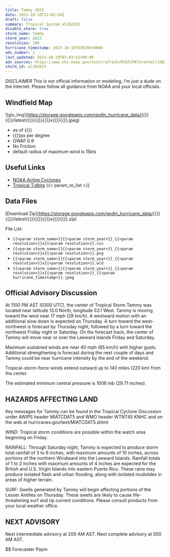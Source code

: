 ```yaml
---
title: Tammy 2023
date: 2023-10-18T22:03:54Z
draft: false
summary: Tropical System al202023
disable_share: true
storm_name: tammy
storm_year: 2023
resolution: 100
hurricane_timestamp: 2023-10-19T030300+0000
adv_number: 2
last_updated: 2023-10-19T03:03:51+00:00
adv_sources: https://www.nhc.noaa.gov/text/refresh/MIATCPAT5+shtml/190249.shtml;https://www.nhc.noaa.gov/refresh/graphics_at5+shtml/025642.shtml?cone
storm_id: al202023
---
```

*DISCLAIMER* This is not official information or modeling, I'm just a dude on the internet.  Please follow all guidance from NOAA and your local officials.

## Windfield Map
![gis_img](https://storage.googleapis.com/godin_hurricane_data/{{<param storm_name>}}{{<param storm_year>}}/latest/{{<param storm_name>}}{{<param storm_year>}}_{{<param resolution>}}x{{<param resolution>}}_{{<param hurricane_timestamp>}}.jpeg)

- as of {{<param last_updated>}}
- {{<param resolution>}}px per degree
- GWAF 0.9
- No Friction
- default radius of maximum wind is 15kts

## Useful Links
- [NOAA Active Cyclones](https://www.nhc.noaa.gov/)
- [Tropical Tidbits](https://www.tropicaltidbits.com/storminfo/)
{{< param_to_list >}}

## Data Files
[Download Zip](https://storage.googleapis.com/godin_hurricane_data/{{<param storm_name>}}{{<param storm_year>}}/latest/{{<param storm_name>}}{{<param storm_year>}}_{{<param resolution>}}x{{<param resolution>}}_{{<param hurricane_timestamp>}}.zip)

File List:
- `{{<param storm_name>}}{{<param storm_year>}}_{{<param resolution>}}x{{<param resolution>}}.csv`
- `{{<param storm_name>}}{{<param storm_year>}}_{{<param resolution>}}x{{<param resolution>}}.png`
- `{{<param storm_name>}}{{<param storm_year>}}_{{<param resolution>}}x{{<param resolution>}}.wld`
- `{{<param storm_name>}}{{<param storm_year>}}_{{<param resolution>}}x{{<param resolution>}}_{{<param hurricane_timestamp>}}.jpeg`


## Official Advisory Discussion
At 1100 PM AST (0300 UTC), the center of Tropical Storm Tammy was 
located near latitude 13.0 North, longitude 53.1 West. Tammy is 
moving toward the west near 17 mph (28 km/h).  A westward motion 
with an additional slow down is expected on Thursday.  A turn toward 
the west-northwest is forecast by Thursday night, followed by a turn 
toward the northwest Friday night or Saturday.  On the forecast 
track, the center of Tammy will move near or over the Leeward 
Islands Friday and Saturday.
 
Maximum sustained winds are near 40 mph (65 km/h) with higher gusts. 
Additional strengthening is forecast during the next couple of days 
and Tammy could be near hurricane intensity by the end of the 
weekend. 
 
Tropical-storm-force winds extend outward up to 140 miles (220 km)
from the center.
 
The estimated minimum central pressure is 1006 mb (29.71 inches).
 
 
HAZARDS AFFECTING LAND
----------------------
Key messages for Tammy can be found in the Tropical Cyclone
Discussion under AWIPS header MIATCDAT5 and WMO header WTNT45 KNHC
and on the web at hurricanes.gov/text/MIATCDAT5.shtml
 
WIND:  Tropical storm conditions are possible within the watch
area beginning on Friday.
 
RAINFALL:  Through Saturday night, Tammy is expected to produce
storm total rainfall of 3 to 6 inches, with maximum amounts of 10
inches, across portions of the northern Windward into the Leeward
Islands.  Rainfall totals of 1 to 2 inches with maximum amounts of
4 inches are expected for the British and U.S. Virgin Islands into
eastern Puerto Rico.  These rains may produce isolated flash and
urban flooding, along with isolated mudslides in areas of higher
terrain.
 
SURF:  Swells generated by Tammy will begin affecting portions of
the Lesser Antilles on Thursday.  These swells are likely to cause
life-threatening surf and rip current conditions.  Please consult
products from your local weather office.
 
 
NEXT ADVISORY
-------------
Next intermediate advisory at 200 AM AST.
Next complete advisory at 500 AM AST.
 
$$
Forecaster Papin